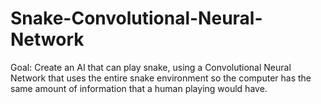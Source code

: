 # Snake-Convolutional-Neural-Network
Goal: Create an AI that can play snake, using a Convolutional Neural Network that uses the entire snake environment so the computer has the same amount of information that a human playing would have. 

